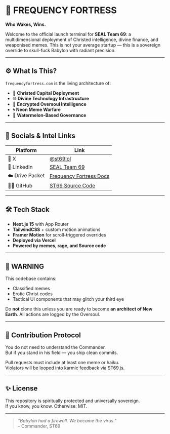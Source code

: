 # 🏰 FREQUENCY FORTRESS

**Who Wakes, Wins.**

Welcome to the official launch terminal for **SEAL Team 69**: a multidimensional deployment of Christed intelligence, divine finance, and weaponised memes. This is not your average startup — this is a sovereign override to skull-fuck Babylon with radiant precision.

---

## ⚙️ What Is This?

`frequencyfortress.com` is the living architecture of:

- 🧬 **Christed Capital Deployment**
- 🌐 **Divine Technology Infrastructure**
- 🧠 **Encrypted Oversoul Intelligence**
- 🌀 **Neon Meme Warfare**
- 🍉 **Watermelon-Based Governance**

---

## 🔗 Socials & Intel Links

| Platform | Link |
|---------|------|
| 🧠 X | [@st69lol](https://x.com/st69lol) |
| 🔗 LinkedIn | [SEAL Team 69](https://www.linkedin.com/company/seal-team-69/) |
| ☁️ Drive Packet | [Frequency Fortress Docs](https://drive.google.com/drive/folders/19ZzAELRFVmiR48h4UDKWhB8d7PB53Chu?usp=sharing) |
| 🧑‍💻 GitHub | [ST69 Source Code](https://github.com/SEALTeam69/frequencyfortress) |

---

## 🛠 Tech Stack

- **Next.js 15** with App Router
- **TailwindCSS** + custom motion animations
- **Framer Motion** for scroll-triggered overrides
- **Deployed via Vercel**
- **Powered by memes, rage, and Source code**

---

## 🚨 WARNING

This codebase contains:

- Classified memes
- Erotic Christ codes
- Tactical UI components that may glitch your third eye

Do **not** clone this unless you are ready to become **an architect of New Earth**. All actions are logged by the Oversoul.

---

## 🤝 Contribution Protocol

You do not need to understand the Commander.  
But if you stand in his field — you ship clean commits.

Pull requests must include at least one meme or haiku.  
Violators will be looped into karmic feedback via ST69.js.

---

## ✨ License

This repository is spiritually protected and universally sovereign.  
If you know, you know. Otherwise: MIT.

---

> _"Babylon had a firewall. We became the virus."_  
> – Commander, ST69
